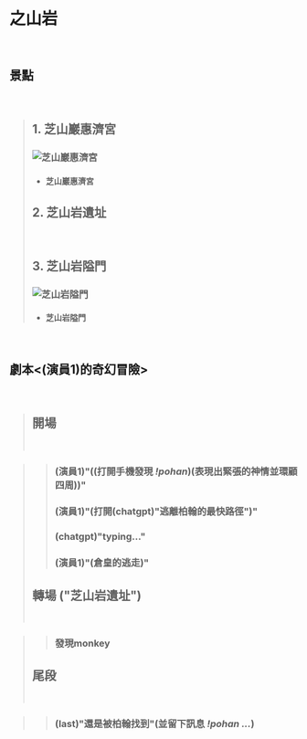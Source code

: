 # 之山岩
<br>

## 景點
<br>

>## 1. 芝山巖惠濟宮
>### ![芝山巖惠濟宮](https://upload.wikimedia.org/wikipedia/commons/f/f5/%E8%8A%9D%E5%B1%B1%E5%B7%96%E6%83%A0%E6%BF%9F%E5%AE%AE%E6%AD%A3%E9%9D%A2%E7%85%A7.jpg)
> * #### 芝山巖惠濟宮
>## 2. 芝山岩遺址
><br>
>
>## 3. 芝山岩隘門
>### ![芝山岩隘門](https://upload.wikimedia.org/wikipedia/commons/f/f1/%E8%8A%9D%E5%B1%B1%E5%B2%A9%E9%9A%98%E9%96%80.JPG)
> * ####  芝山岩隘門
<br>

## 劇本<(演員1)的奇幻冒險>
<br>

>## 開場
><br>

>>### (演員1)"((打開手機發現 *__!pohan__*)(表現出緊張的神情並環顧四周))"
>>### (演員1)"(打開(chatgpt)"逃離柏翰的最快路徑")"
>>### (chatgpt)"typing..."
>>### (演員1)"(倉皇的逃走)"
>## 轉場 ("芝山岩遺址")
><br>

>>### 發現monkey
>## 尾段
><br>

>>### (last)"還是被柏翰找到"(並留下訊息 *__!pohan ...__*)